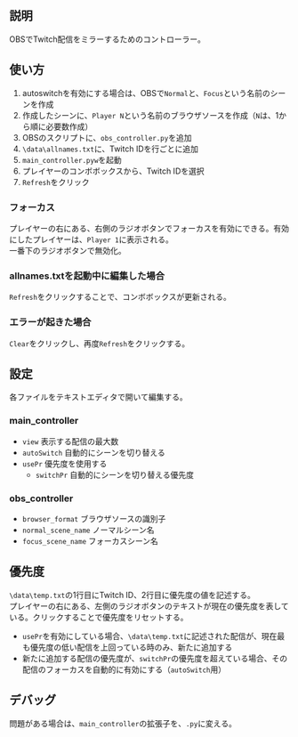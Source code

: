 ## 説明
OBSでTwitch配信をミラーするためのコントローラー。

## 使い方
1. autoswitchを有効にする場合は、OBSで`Normal`と、`Focus`という名前のシーンを作成
2. 作成したシーンに、`Player N`という名前のブラウザソースを作成（`N`は、1から順に必要数作成）
3. OBSのスクリプトに、`obs_controller.py`を追加
4. `\data\allnames.txt`に、Twitch IDを行ごとに追加
5. `main_controller.pyw`を起動
6. プレイヤーのコンボボックスから、Twitch IDを選択
7. `Refresh`をクリック

### フォーカス
プレイヤーの右にある、右側のラジオボタンでフォーカスを有効にできる。有効にしたプレイヤーは、`Player 1`に表示される。  
一番下のラジオボタンで無効化。

### allnames.txtを起動中に編集した場合
`Refresh`をクリックすることで、コンボボックスが更新される。

### エラーが起きた場合
`Clear`をクリックし、再度`Refresh`をクリックする。

## 設定
各ファイルをテキストエディタで開いて編集する。

### main_controller
- `view` 表示する配信の最大数
- `autoSwitch` 自動的にシーンを切り替える
- `usePr` 優先度を使用する
    - `switchPr` 自動的にシーンを切り替える優先度

### obs_controller
- `browser_format` ブラウザソースの識別子
- `normal_scene_name` ノーマルシーン名
- `focus_scene_name` フォーカスシーン名

## 優先度
`\data\temp.txt`の1行目にTwitch ID、2行目に優先度の値を記述する。  
プレイヤーの右にある、左側のラジオボタンのテキストが現在の優先度を表している。クリックすることで優先度をリセットする。  

- `usePr`を有効にしている場合、`\data\temp.txt`に記述された配信が、現在最も優先度の低い配信を上回っている時のみ、新たに追加する
- 新たに追加する配信の優先度が、`switchPr`の優先度を超えている場合、その配信のフォーカスを自動的に有効にする（`autoSwitch`用）
 
## デバッグ
問題がある場合は、`main_controller`の拡張子を、`.py`に変える。
